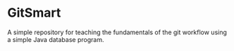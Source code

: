 # GitSmart
A simple repository for teaching the fundamentals of the git workflow using a simple Java database program.
